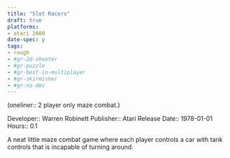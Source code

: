 ```yaml
---
title: "Slot Racers"
draft: true
platforms:
- atari 2600
date-spec: y
tags:
- rough
- #gr-2d-shooter 
- #gr-puzzle 
- #gr-best-in-multiplayer 
- #gr-skirmisher 
- #gr-na-dev 
---
```


(oneliner:: 2 player only maze combat.)

Developer:: Warren Robinett
Publisher:: Atari
Release Date:: 1978-01-01
Hours:: 0.1

A neat little maze combat game where each player controls a car with tank controls that is incapable of turning around.
